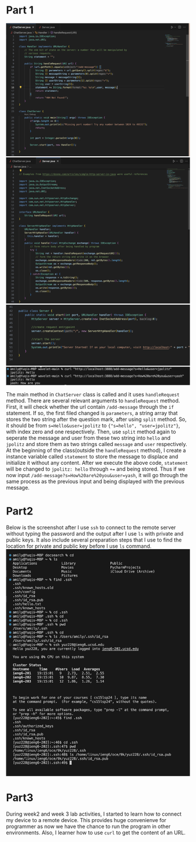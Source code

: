 # Part 1
![Image](ChatServerclass.png)
![Image](Serverclass1.png)
![Image](Serverclass2.png)
![Image](lab2output.png)

The main method in `ChatServer` class is called and it uses `handleRequest` method. There are several relevant arguments to `handleRequest` method.
First, it will check whether the url contain `/add-message` through the `if` statement. If so, the first filed changed is `parameters`, a string array that stores the two string after the question mark, after using `split` method. So, it should be from `s=Hello&user=jpolitz` to `{"s=hello", "user=jpolitz"}`, with index zero and one respectively. Then, use `split` method again to seperate the message and user from these two string into `hello` and `jpolitz` and store them as two strings called `message` and `user` respectively. At the beginning of the class(outside the `handleRequest` method), I create a instance variable called `statement` to store the message to displace and initialize it without any content.
After we execute the above code, `statement` will be changed to `jpolitz: hello` through `+=` and being stored. Thus if we now input `/add-message?s=How%20are%20you&user=yash`, it will go through the same process as the previous input and being displayed with the previous message. 


# Part2
Below is the screenshot after I use `ssh` to connect to the remote server without typing the password and the output after I use `ls` with private and public keys. It also include several preparation steps that I use to find the location for private and public key before I use `ls` command.
![Image](lab2_resub.png)

# Part3
During week2 and week 3 lab activities, I started to learn how to connect my device to a remote device. This provides huge convenienve for programmer as now we have the chance to run the program in other environments. Also, I learner how to use `curl` to get the content of an URL.
